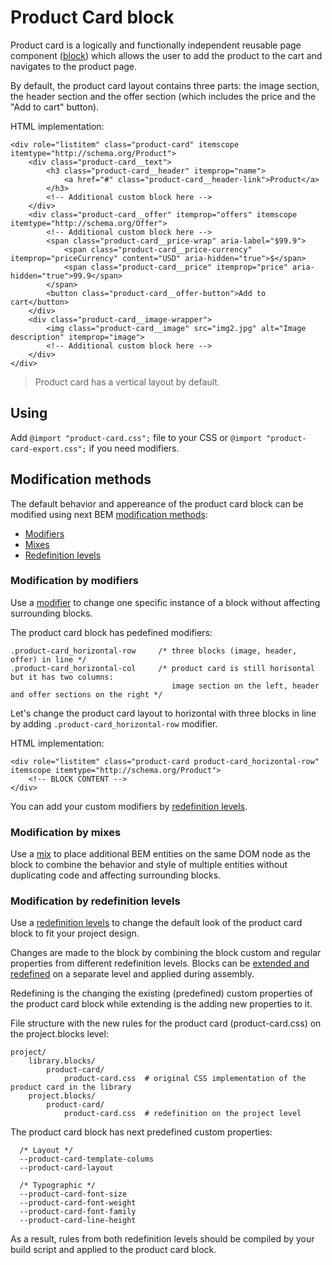 # Product Card block

Product card is a logically and functionally independent reusable page component ([block](https://en.bem.info/methodology/key-concepts/#block)) which allows the user to add the product to the cart and navigates to the product page.

By default, the product card layout contains three parts: the image section, the header section and the offer section (which includes the price and the "Add to cart" button).

HTML implementation:

```
<div role="listitem" class="product-card" itemscope itemtype="http://schema.org/Product">
    <div class="product-card__text">
        <h3 class="product-card__header" itemprop="name">
            <a href="#" class="product-card__header-link">Product</a>
        </h3>
        <!-- Additional custom block here -->
    </div>
    <div class="product-card__offer" itemprop="offers" itemscope itemtype="http://schema.org/Offer">
        <!-- Additional custom block here -->
        <span class="product-card__price-wrap" aria-label="$99.9">        
            <span class="product-card__price-currency" itemprop="priceCurrency" content="USD" aria-hidden="true">$</span>
            <span class="product-card__price" itemprop="price" aria-hidden="true">99.9</span>
        </span>           
        <button class="product-card__offer-button">Add to cart</button>
    </div>
    <div class="product-card__image-wrapper">
        <img class="product-card__image" src="img2.jpg" alt="Image description" itemprop="image">
        <!-- Additional custom block here -->
    </div>
</div>

```

> Product card has a vertical layout by default.

## Using

Add `@import "product-card.css";` file to your CSS or `@import "product-card-export.css";` if you need modifiers.

## Modification methods

The default behavior and appereance of the product card block can be modified using next BEM [modification methods](https://en.bem.info/methodology/block-modification/):

*   [Modifiers](https://en.bem.info/methodology/block-modification/#using-a-modifier-to-change-a-block)
*   [Mixes](https://en.bem.info/methodology/block-modification/#using-a-mix-to-change-a-block)
*   [Redefinition levels](https://en.bem.info/methodology/block-modification/#using-redefinition-levels-to-change-a-block)

### Modification by modifiers

Use a [modifier](https://en.bem.info/methodology/block-modification/#using-a-modifier-to-change-a-block) to change one specific instance of a block without affecting surrounding blocks.

The product card block has pedefined modifiers:

```
.product-card_horizontal-row     /* three blocks (image, header, offer) in line */
.product-card_horizontal-col     /* product card is still horisontal but it has two columns: 
                                    image section on the left, header and offer sections on the right */
```

Let's change the product card layout to horizontal with three blocks in line by adding `.product-card_horizontal-row` modifier.

HTML implementation:

```
<div role="listitem" class="product-card product-card_horizontal-row" itemscope itemtype="http://schema.org/Product">
    <!-- BLOCK CONTENT -->
</div>
```

You can add your custom modifiers by [redefinition levels](#Modification%20by%20redefinition%20levels).

### Modification by mixes

Use a [mix](https://en.bem.info/methodology/block-modification/#using-a-mix-to-change-a-block) to place additional BEM entities on the same DOM node as the block to combine the behavior and style of multiple entities without duplicating code and affecting surrounding blocks.

### Modification by redefinition levels

Use a [redefinition levels](https://ru.bem.info/methodology/redefinition-levels) to change the default look of the product card block to fit your project design.

Changes are made to the block by combining the block custom and regular properties from different redefinition levels. Blocks can be [extended and redefined](https://en.bem.info/methodology/redefinition-levels/#changing-the-block-implementation) on a separate level and applied during assembly.

Redefining is the changing the existing (predefined) custom properties of the product card block while extending is the adding new properties to it.

File structure with the new rules for the product card (product-card.css) on the project.blocks level:

```
project/
    library.blocks/
        product-card/
            product-card.css  # original CSS implementation of the product card in the library
    project.blocks/
        product-card/
            product-card.css  # redefinition on the project level
```

The product card block has next predefined custom properties:

```
  /* Layout */
  --product-card-template-colums
  --product-card-layout

  /* Typographic */
  --product-card-font-size
  --product-card-font-weight
  --product-card-font-family
  --product-card-line-height

```

As a result, rules from both redefinition levels should be compiled by your build script and applied to the product card block.
